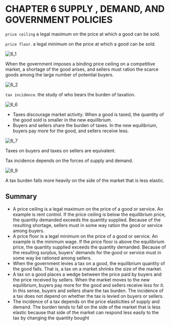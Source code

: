 # CHAPTER 6 SUPPLY , DEMAND, AND GOVERNMENT POLICIES



`price ceiling` a legal maximum on the price at which a good can be sold.

`price floor`. a legal minimum on the price at which a good can be sold.

![6_1](/res/6_1.png)

When the government imposes a binding price ceiling on a competitive market, a shortage of the good arises, and sellers must ration the scarce goods among the large number of potential buyers.

![6_2](/res/6_2.png)

`tax incidence`. the study of who bears the burden of taxation.

![6_6](C:/Users/heheh/Desktop/PRINCIPLES_OF_ECONOMICS/res/6_6.png)

- Taxes discourage market activity. When a good is taxed, the quantity of the good sold is smaller in the new equilibrium.
- Buyers and sellers share the burden of taxes. In the new equilibrium, buyers pay more for the good, and sellers receive less.

![6_7](C:/Users/heheh/Desktop/PRINCIPLES_OF_ECONOMICS/res/6_7.png)

Taxes on buyers and taxes on sellers are equivalent.

Tax incidence depends on the forces of supply and demand.

![6_9](C:/Users/heheh/Desktop/PRINCIPLES_OF_ECONOMICS/res/6_9.png)

A tax burden falls more heavily on the side of the market that is less elastic.



## Summary

- A price ceiling is a legal maximum on the price of a good or service. An example is rent control. If the price ceiling is below the equilibrium price, the quantity demanded exceeds the quantity supplied. Because of the resulting shortage, sellers must in some way ration the good or service among buyers.
- A price floor is a legal minimum on the price of a good or service. An example is the minimum wage. If the price floor is above the equilibrium price, the quantity supplied exceeds the quantity demanded. Because of the resulting surplus, buyers' demands for the good or service must in some way be rationed among sellers.
- When the government levies a tax on a good, the equilibrium quantity of the good falls. That is, a tax on a market shrinks the size of the market.
- A tax on a good places a wedge between the price paid by buyers and the price received by sellers. When the market moves to the new equilibrium, buyers pay more for the good and sellers receive less for it. In this sense, buyers and sellers share the tax burden. The incidence of a tax does not depend on whether the tax is levied on buyers or sellers.
- The incidence of a tax depends on the price elasticities of supply and demand. The burden tends to fall on the side of the market that is less elastic because that side of the market can respond less easily to the tax by changing the quantity bought 
